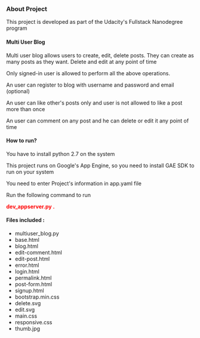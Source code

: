 <h3>About Project</h3>
<p>This project is developed as part of the Udacity's Fullstack Nanodegree program</p>

<h4>Multi User Blog</h4>
<p>Multi user blog allows users to create, edit, delete posts.
	They can create as many posts as they want.
	Delete and edit at any point of time</p>
<p>
	Only signed-in user is allowed to perform all the above operations.
</p>
<p>
	An user can register to blog with username and password and email (optional)
</p>
<p>
	An user can like other's posts only and user is not allowed to like a post more than once
</p>
<p>
	An user can comment on any post and he can delete or edit it any point of time
</p>

<h4>How to run?</h4>
<p>You have to install python 2.7 on the system</p>
<p>This project runs on Google's App Engine, so you need to install GAE SDK to run on your system</p>
<p>You need to enter Project's information in app.yaml file</p>
<p>Run the following command to run</p>
<b style="color:red;">dev_appserver.py . </b>

<h4>Files included :</h4>
<ul>
	<li>multiuser_blog.py</li>
	<li>base.html</li>
	<li>blog.html</li>
	<li>edit-comment.html</li>
	<li>edit-post.html</li>
	<li>error.html</li>
	<li>login.html</li>
	<li>permalink.html</li>
	<li>post-form.html</li>
	<li>signup.html</li>
	<li>bootstrap.min.css</li>
	<li>delete.svg</li>
	<li>edit.svg</li>
	<li>main.css</li>
	<li>responsive.css</li>
	<li>thumb.jpg</li>
</ul>